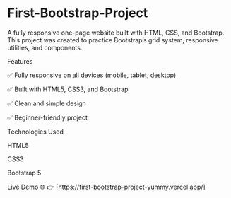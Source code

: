 # First-Bootstrap-Project

A fully responsive one-page website built with HTML, CSS, and Bootstrap. This project was created to practice Bootstrap’s grid system, responsive utilities, and components.

Features

✅ Fully responsive on all devices (mobile, tablet, desktop)

✅ Built with HTML5, CSS3, and Bootstrap

✅ Clean and simple design

✅ Beginner-friendly project

Technologies Used

HTML5

CSS3

Bootstrap 5

Live Demo 🌐
👉 [https://first-bootstrap-project-yummy.vercel.app/]
